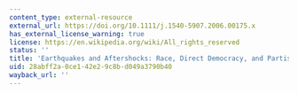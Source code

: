 ```yaml
---
content_type: external-resource
external_url: https://doi.org/10.1111/j.1540-5907.2006.00175.x
has_external_license_warning: true
license: https://en.wikipedia.org/wiki/All_rights_reserved
status: ''
title: 'Earthquakes and Aftershocks: Race, Direct Democracy, and Partisan Change'
uid: 28abff2a-0ce1-42e2-9c8b-d049a3790b40
wayback_url: ''
---
```

